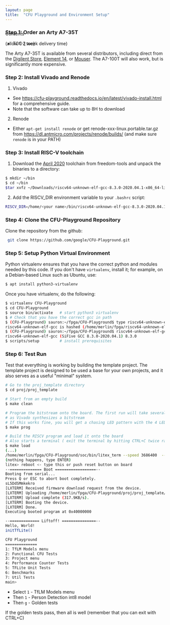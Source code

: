 ```yaml
---
layout: page
title:  "CFU Playground and Environment Setup"
---
```


<div id="toc_container" style="position: absolute" markdown="1">
<p class="toc_title">Contents</p>

* TOC
{:toc}
</div>

### Step 1: Order an Arty A7-35T
(allow 1-2 week delivery time)

The Arty A7-35T is available from several distributors, including direct from
the [Digilent Store](https://store.digilentinc.com/arty-a7-artix-7-fpga-development-board/), [Element 14](https://au.element14.com/avnet/aes-a7mb-7a35t-g/eval-board-arty-artix-7-low-cost/dp/2775205?st=arty%20a7), or [Mouser](https://au.mouser.com/ProductDetail/Digilent/410-319?qs=%2Fha2pyFaduiP6GD6DfdhNp6rR4rT1KTVOohSnRQ%252BMgra5hr4M7aEiQ%3D%3D). The A7-100T will also work,
but is significantly more expensive.

### Step 2: Install Vivado and Renode
1. Vivado
- See <https://cfu-playground.readthedocs.io/en/latest/vivado-install.html> for a comprehensive guide.
- Note that the software can take up to 8H to download

2. Renode
- Either `apt-get install renode` or get renode-xxx-linux.portable.tar.gz from <https://dl.antmicro.com/projects/renode/builds/> (and make sure `renode` is in your PATH)

### Step 3: Install RISC-V toolchain
1. Download the [April 2020](https://github.com/sifive/freedom-tools/releases/tag/v2020.04.0-Toolchain.Only) toolchain from freedom-tools and unpack the binaries to a directory:
<!-- .. code-block:: bash -->
```bash
$ mkdir ~/bin
$ cd ~/bin
$tar xvfz ~/Downloads/riscv64-unknown-elf-gcc-8.3.0-2020.04.1-x86_64-linux-ubuntu14.tar.gz
```
2. Add the RISCV_DIR environment variable to your `.bashrc` script:
```bash
RISCV_DIR=/home/<your name>/bin/riscv64-unknown-elf-gcc-8.3.0-2020.04.1-x86_64-linux-ubuntu14/bin
```

### Step 4: Clone the CFU-Playground Repository
Clone the repository from the github:
```bash
 git clone https://github.com/google/CFU-Playground.git
 ```
### Step 5: Setup Python Virtual Environment
Python virtualenv ensures that you have the correct python and modules needed by this code.
If you don't have ``virtualenv``, install it; for example, on a Debian-based Linux such as Ubuntu, use:
```bash
$ apt install python3-virtualenv
```
Once you have virtualenv, do the following:
```bash
$ virtualenv CFU-Playground
$ cd CFU-Playground
$ source bin/activate   # start python3 virtualenv
$ # Check that you have the correct gcc in path
$ (CFU-Playground) sauron:~/fpga/CFU-Playground$ type riscv64-unknown-elf-gcc
riscv64-unknown-elf-gcc is hashed (/home/merlin/fpga/riscv64-unknown-elf-gcc/bin/riscv64-unknown-elf-gcc)
$ (CFU-Playground) sauron:~/fpga/CFU-Playground$ riscv64-unknown-elf-gcc --version |he
riscv64-unknown-elf-gcc (SiFive GCC 8.3.0-2020.04.1) 8.3.0
$ scripts/setup         # install prerequisites
```
### Step 6: Test Run
Test that everything is working by building the template project. The template
project is designed to be used a base for your own projects, and it also serves
as a useful "minimal" system.
```bash
# Go to the proj_template directory
$ cd proj/proj_template

# Start from an empty build
$ make clean

# Program the bitstream onto the board. The first run will take several minutes
# as Vivado synthesizes a bitstream
# If this works fine, you will get a chasing LED pattern with the 4 LEDs
$ make prog

# Build the RISCV program and load it onto the board
# Also starts a terminal ( exit the terminal by hitting CTRL+C twice rapidly )
$ make load
(...)
/home/merlin/fpga/CFU-Playground/soc/bin/litex_term --speed 3686400  --kernel /home/merlin/fpga/CFU-Playground/proj/proj_template/build/software.bin /dev/ttyUSB1
(nothing happens, type ENTER)
litex> reboot <- type this or push reset button on board
--============== Boot ==================--
Booting from serial...
Press Q or ESC to abort boot completely.
sL5DdSMmkekro
[LXTERM] Received firmware download request from the device.
[LXTERM] Uploading /home/merlin/fpga/CFU-Playground/proj/proj_template/build/software.bin to 0x40000000 (879876 bytes)...
[LXTERM] Upload complete (317.9KB/s).
[LXTERM] Booting the device.
[LXTERM] Done.
Executing booted program at 0x40000000

--============= Liftoff! ===============--
Hello, World!
initTfLite()

CFU Playground
==============
1: TfLM Models menu
2: Functional CFU Tests
3: Project menu
4: Performance Counter Tests
5: TFLite Unit Tests
6: Benchmarks
7: Util Tests
main>
```

* Select `1` - TfLM Models menu
* Then `1` - Person Detection int8 model
* Then `g` - Golden tests

If the golden tests pass, then all is well (remember that you can exit with CTRL+C)
